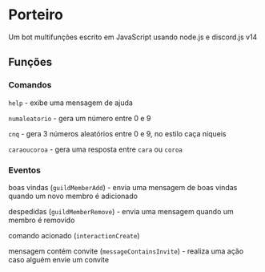 # Porteiro

Um bot multifunções escrito em JavaScript usando node.js e discord.js v14


## Funções

### Comandos

`help` - exibe uma mensagem de ajuda

`numaleatorio` - gera um número entre 0 e 9

`cnq` - gera 3 números aleatórios entre 0 e 9, no estilo caça níqueis

`caraoucoroa` - gera uma resposta entre `cara` ou `coroa`




### Eventos

boas vindas (`guildMemberAdd`) - envia uma mensagem de boas vindas quando um novo membro é adicionado

despedidas (`guildMemberRemove`) - envia uma mensagem quando um membro é removido

comando acionado (`interactionCreate`)

mensagem contém convite (`messageContainsInvite`) - realiza uma ação caso alguém envie um convite
